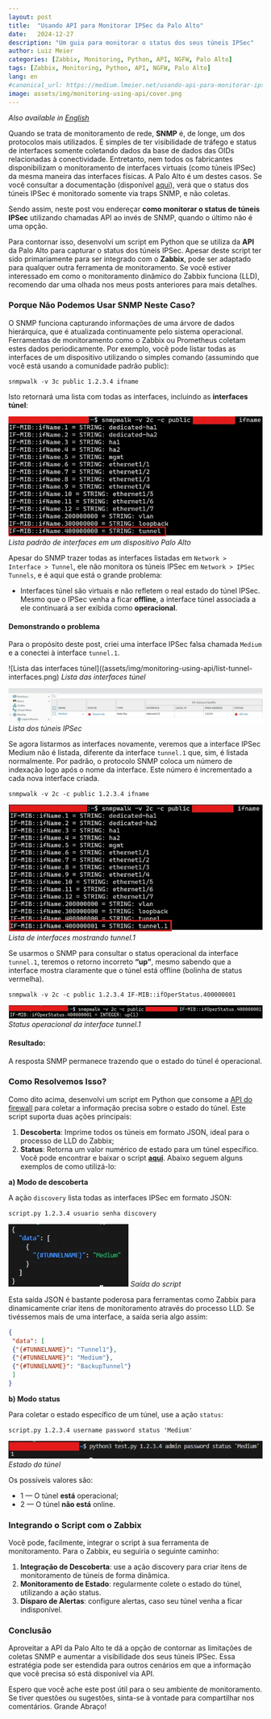 ```yaml
---
layout:	post
title:	"Usando API para Monitorar IPSec da Palo Alto"
date:	2024-12-27
description: "Um guia para monitorar o status dos seus túneis IPSec"
author: Luiz Meier
categories: [Zabbix, Monitoring, Python, API, NGFW, Palo Alto]
tags: [Zabbix, Monitoring, Python, API, NGFW, Palo Alto]
lang: en
#canonical_url: https://medium.lmeier.net/usando-api-para-monitorar-ipsec-da-palo-alto-ba02edb91c31
image: assets/img/monitoring-using-api/cover.png
---
```


*Also available in* [*English*](https://blog.lmeier.net/posts/monitoring-palo-alto-firewalls-using-api/)

Quando se trata de monitoramento de rede, **SNMP** é, de longe, um dos protocolos mais utilizados. É simples de ter visibilidade de tráfego e status de interfaces somente coletando dados da base de dados das OIDs relacionadas à conectividade. Entretanto, nem todos os fabricantes disponibilizam o monitoramento de interfaces virtuais (como túneis IPSec) da mesma maneira das interfaces físicas. A Palo Alto é um destes casos. Se você consultar a documentação (disponível [aqui](https://knowledgebase.paloaltonetworks.com/KCSArticleDetail?id=kA10g000000ClgECAS)), verá que o status dos túneis IPSec é monitorado somente via traps SNMP, e não coletas.

Sendo assim, neste post vou endereçar **como monitorar o status de túneis IPSec** utilizando chamadas API ao invés de SNMP, quando o último não é uma opção.

Para contornar isso, desenvolvi um script em Python que se utiliza da **API** da Palo Alto para capturar o status dos túneis IPSec. Apesar deste script ter sido primariamente para ser integrado com o **Zabbix**, pode ser adaptado para qualquer outra ferramenta de monitoramento. Se você estiver interessado em como o monitoramento dinâmico do Zabbix funciona (LLD), recomendo dar uma olhada nos meus posts anteriores para mais detalhes.

### Porque Não Podemos Usar SNMP Neste Caso?

O SNMP funciona capturando informações de uma árvore de dados hierárquica, que é atualizada continuamente pelo sistema operacional. Ferramentas de monitoramento como o Zabbix ou Prometheus coletam estes dados periodicamente. Por exemplo, você pode listar todas as interfaces de um dispositivo utilizando o simples comando (assumindo que você está usando a comunidade padrão public):

```shell
snmpwalk -v 3c public 1.2.3.4 ifname
```

Isto retornará uma lista com todas as interfaces, incluindo as **interfaces túnel**:

![Lista padrão de interfaces em um dispositivo Palo Alto](assets/img/monitoring-using-api/default-interface-list.png)
*Lista padrão de interfaces em um dispositivo Palo Alto*

Apesar do SNMP trazer todas as interfaces listadas em `Network > Interface > Tunnel`, ele não monitora os túneis IPSec em `Network > IPSec Tunnels`, e é aqui que está o grande problema:

* Interfaces túnel são virtuais e não refletem o real estado do túnel IPSec. Mesmo que o IPSec venha a ficar **offline**, a interface túnel associada a ele continuará a ser exibida como **operacional**.

#### Demonstrando o problema

Para o propósito deste post, criei uma interface IPSec falsa chamada `Medium` e a conectei à interface `tunnel.1`.

![Lista das interfaces túnel]((assets/img/monitoring-using-api/list-tunnel-interfaces.png)
*Lista das interfaces túnel*

![Lista dos túneis IPSec](assets/img/monitoring-using-api/list-ipsec-tunnels.png)
*Lista dos túneis IPSec*

Se agora listarmos as interfaces novamente, veremos que a interface IPSec Medium não é listada, diferente da interface `tunnel.1` que, sim, é listada normalmente. Por padrão, o protocolo SNMP coloca um número de indexação logo após o nome da interface. Este número é incrementado a cada nova interface criada.

```shell
snmpwalk -v 2c -c public 1.2.3.4 ifname
```

![Lista de interfaces mostrando tunnel.1](assets/img/monitoring-using-api/interface-list-with-tunnel-1.png)
*Lista de interfaces mostrando tunnel.1*

Se usarmos o SNMP para consultar o status operacional da interface `tunnel.1`, teremos o retorno incorreto **“up”**, mesmo sabendo que a interface mostra claramente que o túnel está offline (bolinha de status vermelha).

```shell
snmpwalk -v 2c -c public 1.2.3.4 IF-MIB::ifOperStatus.400000001
```

![Status operacional da interface tunnel.1](assets/img/monitoring-using-api/tunnel-1-operation-status.png)
*Status operacional da interface tunnel.1*

#### Resultado:

A resposta SNMP permanece trazendo que o estado do túnel é operacional.

### Como Resolvemos Isso?

Como dito acima, desenvolvi um script em Python que consome a [API do firewall](https://docs.paloaltonetworks.com/pan-os/11-1/pan-os-panorama-api) para coletar a informação precisa sobre o estado do túnel. Este script suporta duas ações principais:

1. **Descoberta**: Imprime todos os túneis em formato JSON, ideal para o processo de LLD do Zabbix;
2. **Status**: Retorna um valor numérico de estado para um túnel específico.
Você pode encontrar e baixar o script [**aqui**](https://github.com/LuizMeier/Zabbix/blob/master/Palo%20Alto/IPSec_PT-BR.py). Abaixo seguem alguns exemplos de como utilizá-lo:

**a) Modo de descoberta**

A ação `discovery` lista todas as interfaces IPSec em formato JSON:

```shell
script.py 1.2.3.4 usuario senha discovery
```

![Saída do script](assets/img/monitoring-using-api/discovery-output.png)
*Saída do script*

Esta saída JSON é bastante poderosa para ferramentas como Zabbix para dinamicamente criar itens de monitoramento através do processo LLD. Se tivéssemos mais de uma interface, a saída seria algo assim:

```json
{  
 "data": [  
 {"{#TUNNELNAME}": "Tunnel1"},  
 {"{#TUNNELNAME}": "Medium"},  
 {"{#TUNNELNAME}": "BackupTunnel"}  
 ]  
}
```

**b) Modo status**

Para coletar o estado específico de um túnel, use a ação `status`:

```shell
script.py 1.2.3.4 username password status 'Medium'
```

![Estado do túnel](assets/img/monitoring-using-api/tunnel-status.png)
*Estado do túnel*

Os possíveis valores são:

* 1 — O túnel **está** operacional;
* 2 — O túnel **não está** online.

### Integrando o Script com o Zabbix

Você pode, facilmente, integrar o script à sua ferramenta de monitoramento. Para o Zabbix, eu seguiria o seguinte caminho:

1. **Integração de Descoberta**: use a ação discovery para criar itens de monitoramento de túneis de forma dinâmica.
2. **Monitoramento de Estado**: regularmente colete o estado do túnel, utilizando a ação status.
3. **Disparo de Alertas**: configure alertas, caso seu túnel venha a ficar indisponível.

### Conclusão

Aproveitar a API da Palo Alto te dá a opção de contornar as limitações de coletas SNMP e aumentar a visibilidade dos seus túneis IPSec. Essa estratégia pode ser estendida para outros cenários em que a informação que você precisa só está disponível via API.

Espero que você ache este post útil para o seu ambiente de monitoramento. Se tiver questões ou sugestões, sinta-se à vontade para compartilhar nos comentários. Grande Abraço!

  